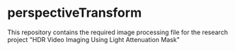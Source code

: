 # perspectiveTransform

This repository contains the required image processing file for the research project "HDR Video Imaging Using Light Attenuation Mask"
